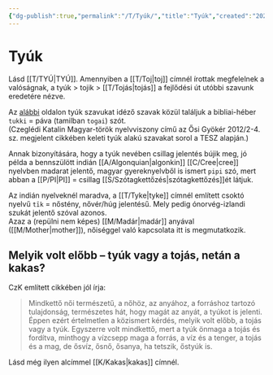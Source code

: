 ```yaml
---
{"dg-publish":true,"permalink":"/T/Tyúk/","title":"Tyúk","created":"2024-05-10T14:35","updated":"2024-05-10T14:35"}
---
```



# Tyúk

Lásd [[T/TYÚ\|TYÚ]]. Amennyiben a [[T/Toj\|toj]] címnél írottak megfelelnek a valóságnak, a tyúk > tojik > [[T/Tojás\|tojás]] a fejlődési út utóbbi szavunk eredetére nézve.  

Az [alábbi](http://bhaktipedia.org/magyar/index.php-n=rohiniprija064.html) oldalon tyúk szavukat idéző szavak közül találjuk a bibliai-héber `tukki` = páva (tamilban `togai`) szót.    
(Czeglédi Katalin Magyar-török nyelvviszony című az Ősi Gyökér 2012/2-4. sz. megjelent cikkében keleti tyúk alakú szavakat sorol a TESZ alapján.)  

Annak bizonyítására, hogy a tyúk nevében csillag jelentés bújik meg, jó példa a bennszülött indián [[A/Algonquian\|algonkin]] [[C/Cree\|cree]] nyelvben madarat jelentő, magyar gyereknyelvből is ismert `pipi` szó, mert abban a [[P/PI\|PI]] = csillag [[S/Szótagkettőzés\|szótagkettőzés]]ét látjuk.  

Az indián nyelveknél maradva, a [[T/Tyke\|tyke]] címnél említett csoktó nyelvű `tīk` = nőstény, nővér/húg jelentésű. Mely pedig ónorvég-izlandi szukát jelentő szóval azonos.  
Azaz a (repülni nem képes) [[M/Madár\|madár]] anyával ([[M/Mother\|mother]]), nőiséggel való kapcsolata itt is megmutatkozik.  

## Melyik volt előbb – tyúk vagy a tojás, netán a kakas?

CzK említett cikkében jól írja:  
> Mindkettő női természetű, a nőhöz, az anyához, a forráshoz tartozó tulajdonság, természetes hát, hogy magát az anyát, a tyúkot is jelenti. Éppen ezért értelmetlen a közismert kérdés, melyik volt előbb, a tojás vagy a tyúk. Egyszerre volt mindkettő, mert a tyúk önmaga a tojás és fordítva, minthogy a vízcsepp maga a forrás, a víz és a tenger, a tojás és a mag, de ősvíz, ősnő, ősanya, ha tetszik, őstyúk is.  

Lásd még ilyen alcímmel [[K/Kakas\|kakas]] címnél.  